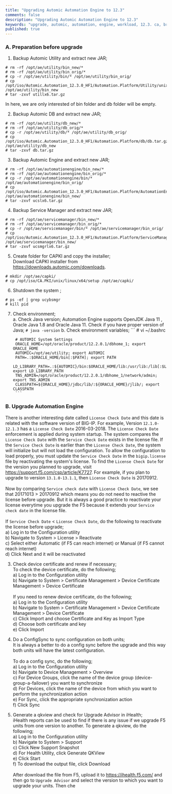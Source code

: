```yaml
---
title: "Upgrading Automic Automation Engine to 12.3"
comments: false
description: "Upgrading Automic Automation Engine to 12.3"
keywords: "upgrade, automic, automation, engine, workload, 12.3. ca, broadcom"
published: true
---
```


### A. Preparation before upgrade 
1. Backup Automic Utility and extract new JAR;
```
# rm -rf /opt/ae/utility/bin_new/*
# rm -rf /opt/ae/utility/bin_orig/*
# cp -r /opt/ae/utility/bin/* /opt/ae/utility/bin_orig/
# cp /opt/iso/Automic.Automation_12.3.0_HF1/Automation.Platform/Utility/unix/linux/x64/utillx6.tar.gz /opt/ae/utility/bin_new
# tar -zxvf utillx6.tar.gz
```
In here, we are only interested of bin folder and db folder will be empty.

2. Backup Automic DB and extract new JAR;
```
# rm -rf /opt/ae/utility/db_new/*
# rm -rf /opt/ae/utility/db_orig/*
# cp -r /opt/ae/utility/db/* /opt/ae/utility/db_orig/
# cp /opt/iso/Automic.Automation_12.3.0_HF1/Automation.Platform/db/db.tar.gz /opt/ae/utility/db_new
# tar -zxvf db.tar.gz
```

3. Backup Automic Engine and extract new JAR;
```
# rm -rf /opt/ae/automationengine/bin_new/*
# rm -rf /opt/ae/automationengine/bin_orig/*
# cp -r /opt/ae/automationengine/bin/* /opt/ae/automationengine/bin_orig/
# cp /opt/iso/Automic.Automation_12.3.0_HF1/Automation.Platform/AutomationEngine/unix/linux/x64/ucslx6.tar.gz /opt/ae/automationengine/bin_new/
# tar -zxvf ucslx6.tar.gz
```

4. Backup Service Manager and extract new JAR;
```
# rm -rf /opt/ae/servicemanager/bin_new/*
# rm -rf /opt/ae/servicemanager/bin_orig/*
# cp -r /opt/ae/servicemanager/bin/* /opt/ae/servicemanager/bin_orig/
# cp /opt/iso/Automic.Automation_12.3.0_HF1/Automation.Platform/ServiceManager/unix/linux/x64/ucsmgrlx6.tar.gz /opt/ae/servicemanager/bin_new/
# tar -zxvf ucsmgrlx6.tar.gz
```

5. Create folder for CAPKI and copy the installer;  
Download CAPKI installer from https://downloads.automic.com/downloads.
```
# mkdir /opt/ae/capki/
# cp /opt/iso/CA.PKI/unix/linux/x64/setup /opt/ae/capki/
```

6. Shutdown the system ;
```
# ps -ef | grep ucybsmgr
# kill pid
```

7. Check environment;  
    a. Check Java version;
    Automation Engine supports OpenJDK Java 11 , Oracle Java 1.8 and Oracle Java 11. Check if you have proper version of Java;
        ```
        # java -version
        ```
    b. Check environment variables;
        ```
        # vi ~/.bashrc

        # AUTOMIC System Settings
        ORACLE_HOME=/opt/oracle/product/12.2.0.1/dbhome_1; export ORACLE_HOME
        AUTOMIC=/opt/ae/utility; export AUTOMIC
        PATH=.:$ORACLE_HOME/bin[:$PATH]; export PATH
        LD_LIBRARY_PATH=.:${AUTOMIC}/bin:$ORACLE_HOME/lib:/usr/lib:/lib[:$LD_LIBRARY_PATH]; export LD_LIBRARY_PATH
        TNS_ADMIN=/opt/oracle/product/12.2.0.1/dbhome_1/network/admin; export TNS_ADMIN
        CLASSPATH=${ORACLE_HOME}/jdbc/lib/:${ORACLE_HOME}/jlib/; export CLASSPATH
        ```

### B. Upgrade Automation Engine






There is another interesting date called `License Check Date` and this date is related with the software version of BIG-IP. For example, Version `12.1.0-12.1.3` has a `License Check Date` 2016-03-2018. The `License Check Date` enforcement is applied during system startup. The system compares the `License Check Date` with the `Service Check Date` exists in the license file. If the `Service Check Date` is earlier than the `License Check Date`, the system will initialize but will not load the configuration. To allow the configuration to load properly, you must update the `Service Check Date` in the `bigip.license` file by reactivating the system's license. To find the `License Check Date` for the version you planned to upgrade, visit https://support.f5.com/csp/article/K7727. For example, if you plan to upgrade to version `13.1.0-13.1.1`, then `License Check Date` is 20170912.<br /><br />
Now by comparing `Service check date` with `License Check Date`, we see that 20171013 > 20170912 which means you do not need to reactive the license before upgrade. But it is always a good practice to reactivate your license everytime you upgrade the F5 because it extends your `Service check date` in the license file.<br /><br />
If `Service Check Date` < `License Check Date`, do the following to reactivate the license before upgrade;  
    a) Log in to the Configuration utility  
    b) Navigate to System > License > Reactivate  
    c) Select either Automatic (if F5 can reach internet) or Manual (if F5 cannot reach internet)  
    d) Click Next and it will be reactivated  

3. Check device certificate and renew if necessary;  
To check the device certificate, do the following;  
    a) Log in to the Configuration utility  
    b) Navigate to System > Certificate Management > Device Certificate Management > Device Certificate<br /><br />
If you need to renew device certificate, do the following;  
    a) Log in to the Configuration utility  
    b) Navigate to System > Certificate Management > Device Certificate Management > Device Certificate  
    c) Click Import and choose Certificate and Key as Import Type  
    d) Choose both certificate and key  
    e) Click Import  
    
4. Do a ConfigSync to sync configuration on both units;  
It is always a better to do a config sync before the upgrade and this way both units will have the latest configuration.<br /><br />
To do a config sync, do the following;  
    a) Log in to the Configuration utility  
    b) Navigate to Device Management > Overview  
    c) For Device Groups, click the name of the device group (device-group-a-failover) you want to synchronize  
    d) For Devices, click the name of the device from which you want to perform the synchronization action  
    e) For Sync, click the appropriate synchronization action  
    f) Click Sync  
  
5. Generate a qkview and check for Upgrade Advisor in iHealth;  
iHealth reports can be used to find if there is any issue if we upgrade F5 units from one version to another. To generate a qkview, do the following;  
    a) Log in to the Configuration utility  
    b) Navigate to System > Support  
    c) Click New Support Snapshot  
    d) For Health Utility, click Generate QKView  
    e) Click Start  
    f) To download the output file, click Download<br /><br />
After download the file from F5, upload it to https://ihealth.f5.com/ and then go to `Upgrade Advisor` and select the version to which you want to upgrade your units. Then che
